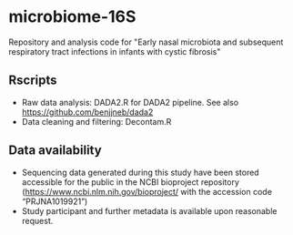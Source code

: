 # microbiome-16S
Repository and analysis code for "Early nasal microbiota and subsequent respiratory tract infections in infants with cystic fibrosis"

## Rscripts
- Raw data analysis: DADA2.R for DADA2 pipeline. See also https://github.com/benjjneb/dada2
- Data cleaning and filtering: Decontam.R

## Data availability
- Sequencing data generated during this study have been stored accessible for the public in the NCBI bioproject repository (https://www.ncbi.nlm.nih.gov/bioproject/ with the accession code “PRJNA1019921”)
- Study participant and further metadata is available upon reasonable request.
